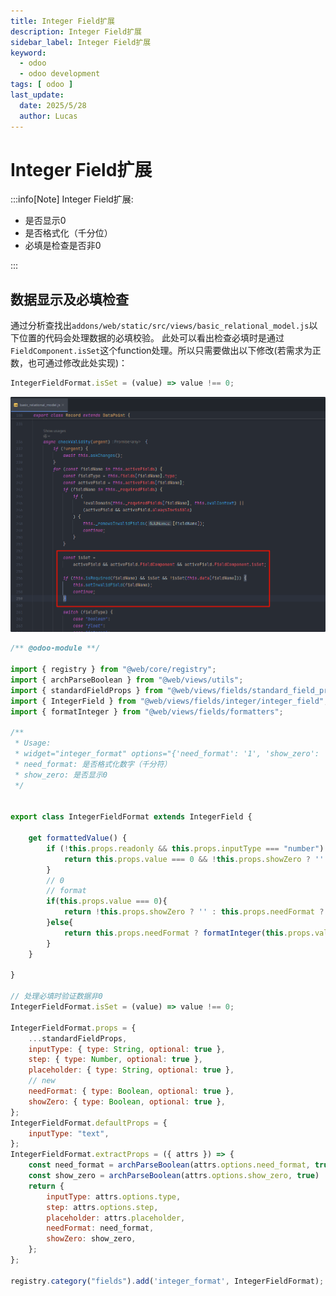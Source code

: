 ```yaml
---
title: Integer Field扩展
description: Integer Field扩展
sidebar_label: Integer Field扩展
keyword:
  - odoo
  - odoo development
tags: [ odoo ]
last_update:
  date: 2025/5/28
  author: Lucas
---
```


# Integer Field扩展

:::info[Note]
Integer Field扩展:
- 是否显示0
- 是否格式化（千分位）
- 必填是检查是否非0

:::

## 数据显示及必填检查

通过分析查找出`addons/web/static/src/views/basic_relational_model.js`以下位置的代码会处理数据的必填校验。
此处可以看出检查必填时是通过`FieldComponent.isSet`这个function处理。所以只需要做出以下修改(若需求为正数，也可通过修改此处实现)：
```javascript
IntegerFieldFormat.isSet = (value) => value !== 0;
```
![check_validity](../../_images/basic_relational_model_check_validity.png)

```javascript title="integer_field_extend.js"
/** @odoo-module **/

import { registry } from "@web/core/registry";
import { archParseBoolean } from "@web/views/utils";
import { standardFieldProps } from "@web/views/fields/standard_field_props";
import { IntegerField } from "@web/views/fields/integer/integer_field";
import { formatInteger } from "@web/views/fields/formatters";

/**
 * Usage:
 * widget="integer_format" options="{'need_format': '1', 'show_zero': 'false'}"
 * need_format: 是否格式化数字（千分符）
 * show_zero: 是否显示0
 */


export class IntegerFieldFormat extends IntegerField {

    get formattedValue() {
        if (!this.props.readonly && this.props.inputType === "number") {
            return this.props.value === 0 && !this.props.showZero ? '' : this.props.value;
        }
        // 0
        // format
        if(this.props.value === 0){
            return !this.props.showZero ? '' : this.props.needFormat ? formatInteger(this.props.value) : this.props.value;
        }else{
            return this.props.needFormat ? formatInteger(this.props.value) : this.props.value;
        }
    }

}

// 处理必填时验证数据非0
IntegerFieldFormat.isSet = (value) => value !== 0;

IntegerFieldFormat.props = {
    ...standardFieldProps,
    inputType: { type: String, optional: true },
    step: { type: Number, optional: true },
    placeholder: { type: String, optional: true },
    // new
    needFormat: { type: Boolean, optional: true },
    showZero: { type: Boolean, optional: true },
};
IntegerFieldFormat.defaultProps = {
    inputType: "text",
};
IntegerFieldFormat.extractProps = ({ attrs }) => {
    const need_format = archParseBoolean(attrs.options.need_format, true)
    const show_zero = archParseBoolean(attrs.options.show_zero, true)
    return {
        inputType: attrs.options.type,
        step: attrs.options.step,
        placeholder: attrs.placeholder,
        needFormat: need_format,
        showZero: show_zero,
    };
};

registry.category("fields").add('integer_format', IntegerFieldFormat);
```
